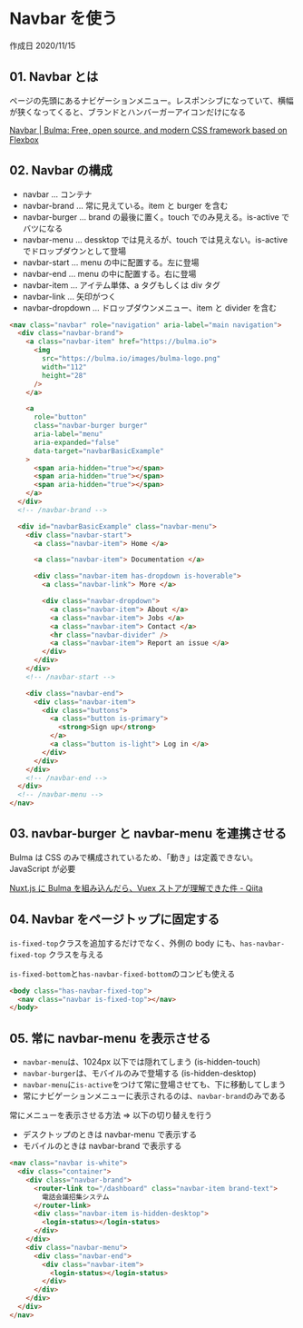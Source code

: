 # Navbar を使う

作成日 2020/11/15

## 01. Navbar とは

ページの先頭にあるナビゲーションメニュー。レスポンシブになっていて、横幅が狭くなってくると、ブランドとハンバーガーアイコンだけになる

[Navbar \| Bulma: Free, open source, and modern CSS framework based on Flexbox](https://bulma.io/documentation/components/navbar/)

## 02. Navbar の構成

- navbar ... コンテナ
- navbar-brand ... 常に見えている。item と burger を含む
- navbar-burger ... brand の最後に置く。touch でのみ見える。is-active でバツになる
- navbar-menu ... dessktop では見えるが、touch では見えない。is-active でドロップダウンとして登場
- navbar-start ... menu の中に配置する。左に登場
- navbar-end ... menu の中に配置する。右に登場
- navbar-item ... アイテム単体、a タグもしくは div タグ
- navbar-link ... 矢印がつく
- navbar-dropdown ... ドロップダウンメニュー、item と divider を含む

```html
<nav class="navbar" role="navigation" aria-label="main navigation">
  <div class="navbar-brand">
    <a class="navbar-item" href="https://bulma.io">
      <img
        src="https://bulma.io/images/bulma-logo.png"
        width="112"
        height="28"
      />
    </a>

    <a
      role="button"
      class="navbar-burger burger"
      aria-label="menu"
      aria-expanded="false"
      data-target="navbarBasicExample"
    >
      <span aria-hidden="true"></span>
      <span aria-hidden="true"></span>
      <span aria-hidden="true"></span>
    </a>
  </div>
  <!-- /navbar-brand -->

  <div id="navbarBasicExample" class="navbar-menu">
    <div class="navbar-start">
      <a class="navbar-item"> Home </a>

      <a class="navbar-item"> Documentation </a>

      <div class="navbar-item has-dropdown is-hoverable">
        <a class="navbar-link"> More </a>

        <div class="navbar-dropdown">
          <a class="navbar-item"> About </a>
          <a class="navbar-item"> Jobs </a>
          <a class="navbar-item"> Contact </a>
          <hr class="navbar-divider" />
          <a class="navbar-item"> Report an issue </a>
        </div>
      </div>
    </div>
    <!-- /navbar-start -->

    <div class="navbar-end">
      <div class="navbar-item">
        <div class="buttons">
          <a class="button is-primary">
            <strong>Sign up</strong>
          </a>
          <a class="button is-light"> Log in </a>
        </div>
      </div>
    </div>
    <!-- /navbar-end -->
  </div>
  <!-- /navbar-menu -->
</nav>
```

## 03. navbar-burger と navbar-menu を連携させる

Bulma は CSS のみで構成されているため、「動き」は定義できない。JavaScript が必要

[Nuxt\.js に Bulma を組み込んだら、Vuex ストアが理解できた件 \- Qiita](https://qiita.com/isamusuzuki/items/5ec800e423a3a56ef03d)

## 04. Navbar をページトップに固定する

`is-fixed-top`クラスを追加するだけでなく、外側の body にも、`has-navbar-fixed-top` クラスを与える

`is-fixed-bottom`と`has-navbar-fixed-bottom`のコンビも使える

```html
<body class="has-navbar-fixed-top">
  <nav class="navbar is-fixed-top"></nav>
</body>
```

## 05. 常に navbar-menu を表示させる

- `navbar-menu`は、1024px 以下では隠れてしまう (is-hidden-touch)
- `navbar-burger`は、モバイルのみで登場する (is-hidden-desktop)
- `navbar-menu`に`is-active`をつけて常に登場させても、下に移動してしまう
- 常にナビゲーションメニューに表示されるのは、`navbar-brand`のみである

常にメニューを表示させる方法 => 以下の切り替えを行う

- デスクトップのときは navbar-menu で表示する
- モバイルのときは navbar-brand で表示する

```html
<nav class="navbar is-white">
  <div class="container">
    <div class="navbar-brand">
      <router-link to="/dashboard" class="navbar-item brand-text">
        電話会議招集システム
      </router-link>
      <div class="navbar-item is-hidden-desktop">
        <login-status></login-status>
      </div>
    </div>
    <div class="navbar-menu">
      <div class="navbar-end">
        <div class="navbar-item">
          <login-status></login-status>
        </div>
      </div>
    </div>
  </div>
</nav>
```
